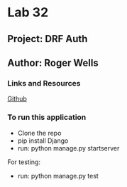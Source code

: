 # Lab 32

## Project: DRF Auth

## Author: Roger Wells

### Links and Resources

[Github](https://github.com/rsw359/bikes-api/blob/main/README.md)

### To run this application

- Clone the repo
- pip install Django
- run: python manage.py startserver

 For testing:

- run: python manage.py test
